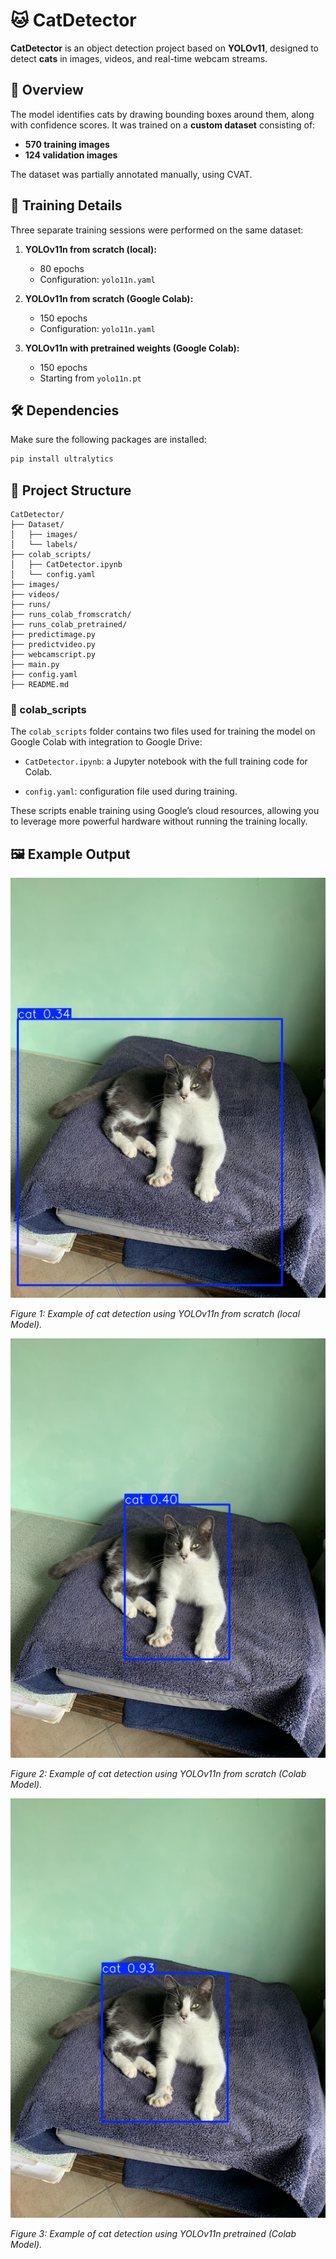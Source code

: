 # 🐱 CatDetector

**CatDetector** is an object detection project based on **YOLOv11**, designed to detect **cats** in images, videos, and real-time webcam streams.

## 📌 Overview

The model identifies cats by drawing bounding boxes around them, along with confidence scores. It was trained on a **custom dataset** consisting of:

- **570 training images**
- **124 validation images**

The dataset was partially annotated manually, using CVAT.

## 🧠 Training Details

Three separate training sessions were performed on the same dataset:

1. **YOLOv11n from scratch (local):**
   - 80 epochs  
   - Configuration: `yolo11n.yaml`

2. **YOLOv11n from scratch (Google Colab):**
   - 150 epochs  
   - Configuration: `yolo11n.yaml`

3. **YOLOv11n with pretrained weights (Google Colab):**
   - 150 epochs  
   - Starting from `yolo11n.pt`

## 🛠️ Dependencies

Make sure the following packages are installed:

```bash
pip install ultralytics
```

## 📂 Project Structure

```
CatDetector/
├── Dataset/
│   ├── images/
│   └── labels/
├── colab_scripts/
│   ├── CatDetector.ipynb
│   └── config.yaml
├── images/
├── videos/
├── runs/
├── runs_colab_fromscratch/
├── runs_colab_pretrained/
├── predictimage.py
├── predictvideo.py
├── webcamscript.py
├── main.py
├── config.yaml
├── README.md

```
### 📂 colab_scripts

The `colab_scripts` folder contains two files used for training the model on Google Colab with integration to Google Drive:

- `CatDetector.ipynb`: a Jupyter notebook with the full training code for Colab.

- `config.yaml`: configuration file used during training.

These scripts enable training using Google’s cloud resources, allowing you to leverage more powerful hardware without running the training locally.


## 🖼️ Example Output

![Cat detected example](images/my_cat_image_LocalModelFromScratch.jpg)

*Figure 1: Example of cat detection using YOLOv11n from scratch (local Model).*
<br>

![Cat detected example](images/my_cat_image_ColabModelFromScratch.jpg)

*Figure 2: Example of cat detection using YOLOv11n from scratch (Colab Model).*
<br>

![Cat detected example](images/my_cat_image_ColabModelPretrained.jpg)

*Figure 3: Example of cat detection using YOLOv11n pretrained (Colab Model).*